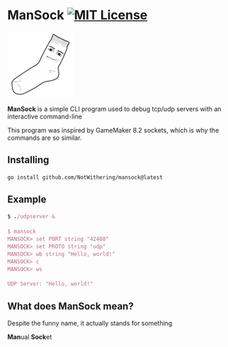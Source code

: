 # ManSock [![MIT License](https://img.shields.io/badge/License-MIT-a10b31)](https://github.com/NotWithering/mansock/blob/master/LICENSE)
<img src="sock.png" width=150px alt="sock with roblox man face">

**ManSock** is a simple CLI program used to debug tcp/udp servers with an interactive command-line

This program was inspired by GameMaker 8.2 sockets, which is why the commands are so similar. 

## Installing
```bash
go install github.com/NotWithering/mansock@latest
```
## Example
```ruby
$ ./udpserver &

$ mansock
MANSOCK> set PORT string "42480"
MANSOCK> set PROTO string "udp"
MANSOCK> wb string "Hello, world!"
MANSOCK> c
MANSOCK> ws

UDP Server: "Hello, world!"
```

## What does ManSock mean?
Despite the funny name, it actually stands for something

**Man**ual **Sock**et